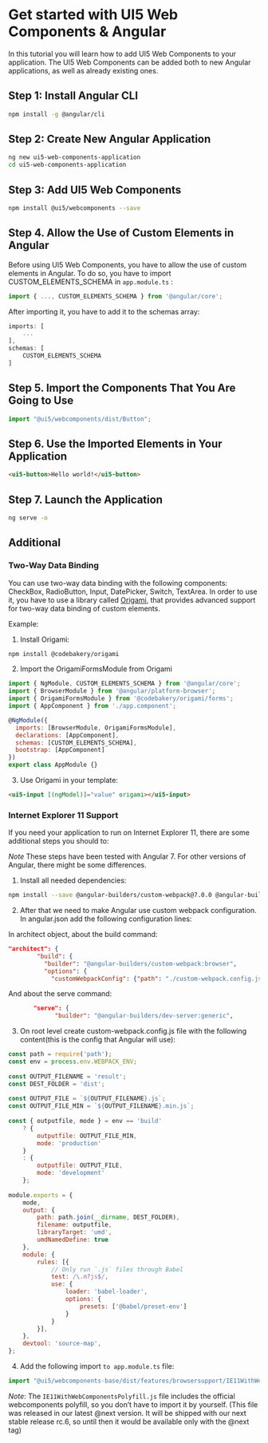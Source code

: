 # Get started with UI5 Web Components & Angular

In this tutorial you will learn how to add UI5 Web Components to your application. The UI5 Web Components can be added both to new Angular applications, as well as already existing ones.

## Step 1: Install Angular CLI

```bash
npm install -g @angular/cli
```

## Step 2: Create New Angular Application

```bash
ng new ui5-web-components-application
cd ui5-web-components-application
```

## Step 3: Add UI5 Web Components

```bash
npm install @ui5/webcomponents --save
```

## Step 4. Allow the Use of Custom Elements in Angular

Before using UI5 Web Components, you have to allow the use of custom elements in Angular. To do so, you have to import CUSTOM_ELEMENTS_SCHEMA in ```app.module.ts``` :

```js
import { ..., CUSTOM_ELEMENTS_SCHEMA } from '@angular/core';
```

After importing it, you have to add it to the schemas array:

```js
imports: [
    ...
],
schemas: [
    CUSTOM_ELEMENTS_SCHEMA
]
```

## Step 5. Import the Components That You Are Going to Use

```js
import "@ui5/webcomponents/dist/Button";
```

## Step 6. Use the Imported Elements in Your Application

```html
<ui5-button>Hello world!</ui5-button>
```

## Step 7. Launch the Application

```bash
ng serve -o
```

## Additional

### Two-Way Data Binding

You can use two-way data binding with the following components: CheckBox, RadioButton, Input, DatePicker, Switch, TextArea.
In order to use it, you have to use a library called [Origami](https://github.com/hotforfeature/origami), that provides advanced support for two-way data binding of custom elements.

Example:

1. Install Origami:

```bash
npm install @codebakery/origami
```

2. Import the OrigamiFormsModule from Origami

```js
import { NgModule, CUSTOM_ELEMENTS_SCHEMA } from '@angular/core';
import { BrowserModule } from '@angular/platform-browser';
import { OrigamiFormsModule } from '@codebakery/origami/forms';
import { AppComponent } from './app.component';

@NgModule({
  imports: [BrowserModule, OrigamiFormsModule],
  declarations: [AppComponent],
  schemas: [CUSTOM_ELEMENTS_SCHEMA],
  bootstrap: [AppComponent]
})
export class AppModule {}
```

3. Use Origami in your template:

```html
<ui5-input [(ngModel)]="value" origami></ui5-input>
```

### Internet Explorer 11 Support

If you need your application to run on Internet Explorer 11, there are some additional steps you should to:

*Note* These steps have been tested with Angular 7. For other versions of Angular, there might be some differences.

1. Install all needed dependencies:
```bash
npm install --save @angular-builders/custom-webpack@7.0.0 @angular-builders/dev-server@7.3.1 @babel/core @babel/preset-env babel-loader
```

2. After that we need to make Angular use custom webpack configuration. In angular.json add the following configuration lines:

In architect object, about the build command:

```json
"architect": {
        "build": {
          "builder": "@angular-builders/custom-webpack:browser",
          "options": {
            "customWebpackConfig": {"path": "./custom-webpack.config.js"},
```

And about the serve command:
```json
       "serve": {
             "builder": "@angular-builders/dev-server:generic",
```

3. On root level create custom-webpack.config.js file with the following content(this is the config that Angular will use):
```js
const path = require('path');
const env = process.env.WEBPACK_ENV;
 
const OUTPUT_FILENAME = 'result';
const DEST_FOLDER = 'dist';
 
const OUTPUT_FILE = `${OUTPUT_FILENAME}.js`;
const OUTPUT_FILE_MIN = `${OUTPUT_FILENAME}.min.js`;
 
const { outputfile, mode } = env == 'build' 
    ? {
        outputfile: OUTPUT_FILE_MIN,
        mode: 'production'
    } 
    : {
        outputfile: OUTPUT_FILE,
        mode: 'development'
    };
 
module.exports = {
    mode,
    output: {
        path: path.join(__dirname, DEST_FOLDER),
        filename: outputfile,
        libraryTarget: 'umd',
        umdNamedDefine: true
    },
    module: {
        rules: [{
            // Only run `.js` files through Babel
            test: /\.m?js$/,
            use: {
                loader: 'babel-loader',
                options: {
                    presets: ['@babel/preset-env']
                }
            }
        }],
    },
    devtool: 'source-map',
};
```

4. Add the following import ```to app.module.ts``` file:
```js
import "@ui5/webcomponents-base/dist/features/browsersupport/IE11WithWebComponentsPolyfill.js";
```

*Note*: The ```IE11WithWebComponentsPolyfill.js``` file includes the official webcomponents polyfill, so you don’t have to import it by yourself. (This file was released in our latest @next version. It will be shipped with our next stable release rc.6, so until then it would be available only with the @next tag)
